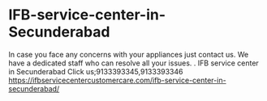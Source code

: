 # IFB-service-center-in-Secunderabad
In case you face any concerns with your appliances just contact us. We have a dedicated staff who can resolve all your issues. . IFB service center in Secunderabad Click us;9133393345,9133393346    https://ifbservicecentercustomercare.com/ifb-service-center-in-secunderabad/
